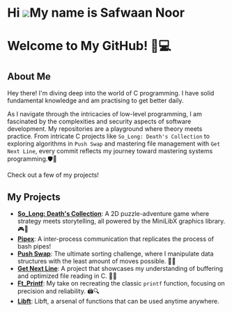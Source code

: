 Hi ![](https://user-images.githubusercontent.com/18350557/176309783-0785949b-9127-417c-8b55-ab5a4333674e.gif)My name is Safwaan Noor
====================================================================================================================================
# Welcome to My GitHub! 👋💻

## About Me

Hey there! I'm diving deep into the world of C programming. I have solid fundamental knowledge and am practising to get better daily.

As I navigate through the intricacies of low-level programming, I am fascinated by the complexities and security aspects of software development. My repositories are a playground where theory meets practice. From intricate C projects like `So_Long: Death's Collection` to exploring algorithms in `Push Swap` and mastering file management with `Get Next Line`, every commit reflects my journey toward mastering systems programming.🛡️🚀

Check out a few of my projects!

## My Projects

- **[So_Long: Death's Collection](https://github.com/Safwaan-GitHub/so_long)**: A 2D puzzle-adventure game where strategy meets storytelling, all powered by the MiniLibX graphics library. 🎮👾
- **[Pipex](https://github.com/Safwaan-GitHub/PipexSolution)**: A inter-process communication that replicates the process of bash pipes!
- **[Push Swap](https://github.com/Safwaan-GitHub/push_swap)**: The ultimate sorting challenge, where I manipulate data structures with the least amount of moves possible. 💾🔄
- **[Get Next Line](https://github.com/Safwaan-GitHub/GNLSUB)**: A project that showcases my understanding of buffering and optimized file reading in C. 📂📖
- **[Ft_Printf](https://github.com/Safwaan-GitHub/ft_printf)**: My take on recreating the classic `printf` function, focusing on precision and reliability. 🖨️🔍
- **[Libft](https://github.com/Safwaan-GitHub/Libft)**: Libft, a arsenal of functions that can be used anytime anywhere.
